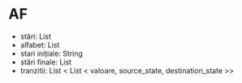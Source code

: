 # AF
* stări: List <String>
* alfabet: List <String>
* stari inițiale: String
* stări finale: List <String>
* tranzitii: List < List < valoare, source_state, destination_state >>

